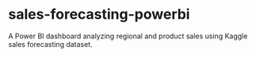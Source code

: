 # sales-forecasting-powerbi
A Power BI dashboard analyzing regional and product sales using Kaggle sales forecasting dataset.
